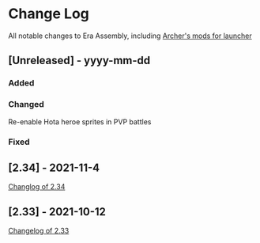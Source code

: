 
# Change Log
All notable changes to Era Assembly, including [Archer's mods for launcher](https://github.com/Archer30/Era-Launcher-Mods)

## [Unreleased] - yyyy-mm-dd

### Added


### Changed
Re-enable Hota heroe sprites in PVP battles

### Fixed

## [2.34] - 2021-11-4
[Changlog of 2.34](http://wforum.heroes35.net/showthread.php?tid=5235&pid=129903#pid129903)

## [2.33] - 2021-10-12
[Changelog of 2.33](http://wforum.heroes35.net/showthread.php?tid=5235&pid=129486#pid129486)
